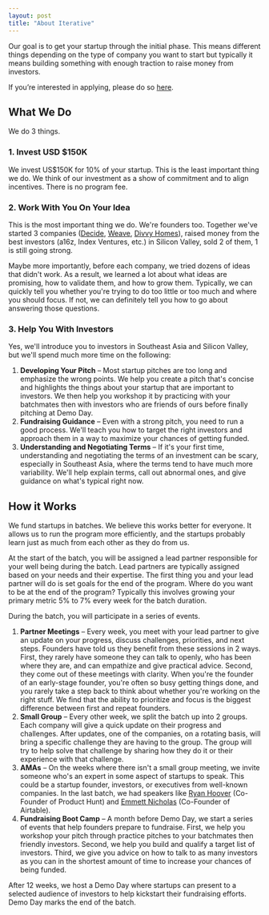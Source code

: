 ```yaml
---
layout: post 
title: "About Iterative"
---
```


Our goal is to get your startup through the initial phase. This means different things depending on the type of company you want to start but typically it means building something with enough traction to raise money from investors.

If you’re interested in applying, please do so [here]({{site.applyurl}}).

## What We Do

We do 3 things.

### 1. Invest USD $150K 

We invest US$150K for 10% of your startup. This is the least important thing we do. We think of our investment as a show of commitment and to align incentives. There is no program fee.

### 2. Work With You On Your Idea 

This is the most important thing we do. We're founders too. Together we've started 3 companies ([Decide](https://venturebeat.com/2013/09/06/ebay-buys-shopping-research-site-decide-com/),
[Weave](https://techcrunch.com/2014/08/08/weave-groups-events/), 
[Divvy Homes](https://techcrunch.com/2019/09/25/fractional-home-ownership-startup-divvy-raises-43m-series-b-to-build-a-path-from-rent-to-purchase/)), raised money from the best investors (a16z, Index Ventures, etc.) in Silicon Valley, sold 2 of them, 1 is still going strong.

Maybe more importantly, before each company, we tried dozens of ideas that didn't work. As a result, we learned a lot about what ideas are promising, how to validate them, and how to grow them. Typically, we can quickly tell you whether you're trying to do too little or too much and where you should focus. If not, we can definitely tell you how to go about answering those questions.

### 3. Help You With Investors 

Yes, we'll introduce you to investors in Southeast Asia and Silicon Valley, but we'll spend much more time on the following:

1. **Developing Your Pitch** – Most startup pitches are too long and emphasize the wrong points. We help you create a pitch that's concise and highlights the things about your startup that are important to investors. We then help you workshop it by practicing with your batchmates then with investors who are friends of ours before finally pitching at Demo Day.
1. **Fundraising Guidance** – Even with a strong pitch, you need to run a good process. We'll teach you how to target the right investors and approach them in a way to maximize your chances of getting funded.
1. **Understanding and Negotiating Terms** – If it's your first time, understanding and negotiating the terms of an investment can be scary, especially in Southeast Asia, where the terms tend to have much more variability. We'll help explain terms, call out abnormal ones, and give guidance on what's typical right now.

## How it Works

We fund startups in batches. We believe this works better for everyone. It allows us to run the program more efficiently, and the startups probably learn just as much from each other as they do from us.

At the start of the batch, you will be assigned a lead partner responsible for your well being during the batch. Lead partners are typically assigned based on your needs and their expertise. The first thing you and your lead partner will do is set goals for the end of the program. Where do you want to be at the end of the program? Typically this involves growing your primary metric 5% to 7% every week for the batch duration.

During the batch, you will participate in a series of events.

1. **Partner Meetings** – Every week, you meet with your lead partner to give an update on your progress, discuss challenges, priorities, and next steps. Founders have told us they benefit from these sessions in 2 ways. First, they rarely have someone they can talk to openly, who has been where they are, and can empathize and give practical advice. Second, they come out of these meetings with clarity. When you're the founder of an early-stage founder, you're often so busy getting things done, and you rarely take a step back to think about whether you're working on the right stuff. We find that the ability to prioritize and focus is the biggest difference between first and repeat founders.
1. **Small Group** – Every other week, we split the batch up into 2 groups. Each company will give a quick update on their progress and challenges. After updates, one of the companies, on a rotating basis, will bring a specific challenge they are having to the group. The group will try to help solve that challenge by sharing how they do it or their experience with that challenge.
1. **AMAs** – On the weeks where there isn't a small group meeting, we invite someone who's an expert in some aspect of startups to speak. This could be a startup founder, investors, or executives from well-known companies. In the last batch, we had speakers like [Ryan Hoover](https://www.linkedin.com/in/ryanrhoover/) (Co-Founder of Product Hunt) and [Emmett Nicholas](https://www.linkedin.com/in/emmett-nicholas/) (Co-Founder of Airtable).
1. **Fundraising Boot Camp** – A month before Demo Day, we start a series of events that help founders prepare to fundraise. First, we help you workshop your pitch through practice pitches to your batchmates then friendly investors. Second, we help you build and qualify a target list of investors. Third, we give you advice on how to talk to as many investors as you can in the shortest amount of time to increase your chances of being funded.

After 12 weeks, we host a Demo Day where startups can present to a selected audience of investors to help kickstart their fundraising efforts. Demo Day marks the end of the batch.
